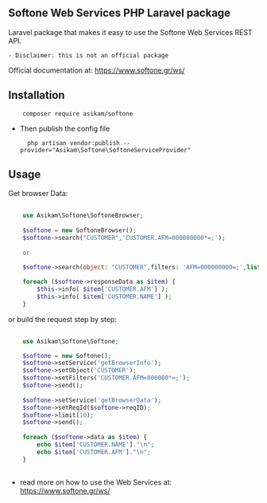 ## Softone Web Services PHP Laravel package

Laravel package that makes it easy to use the Softone Web Services REST API.

    - Disclaimer: this is not an official package     

Official documentation at: https://www.softone.gr/ws/

## Installation

        composer require asikam/softone

- Then publish the config file

        php artisan vendor:publish --provider="Asikam\Softone\SoftoneServiceProvider"

## Usage

Get browser Data: 

```php
    
    use Asikam\Softone\SoftoneBrowser;
    
    $softone = new SoftoneBrowser();
    $softone->search("CUSTOMER",'CUSTOMER.AFM=000000000*=;');
    
    or    
    
    $softone->search(object: "CUSTOMER",filters: 'AFM=000000000=;',list: 'Web',start: 0,limit: 30);

    foreach ($softone->responseData as $item) {
        $this->info( $item['CUSTOMER.AFM'] );
        $this->info( $item['CUSTOMER.NAME'] );
    }

```

or build the request step by step:

```php 
    
    use Asikam\Softone\Softone;

    $softone = new Softone();
    $softone->setService('getBrowserInfo');
    $softone->setObject('CUSTOMER');
    $softone->setFilters('CUSTOMER.AFM=000000*=;');
    $softone->send();
    
    $softone->setService('getBrowserData');
    $softone->setReqId($softone->reqID);
    $softone->limit(10);
    $softone->send();
    
    foreach ($softone->data as $item) {
        echo $item['CUSTOMER.NAME']."\n";
        echo $item['CUSTOMER.AFM']."\n";
    }
    
```

- read more on how to use the Web Services at: https://www.softone.gr/ws/
